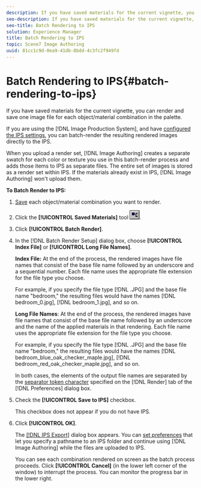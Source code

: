 ```yaml
---
description: If you have saved materials for the current vignette, you can render and save one image file for each object/material combination in the palette.
seo-description: If you have saved materials for the current vignette, you can render and save one image file for each object/material combination in the palette.
seo-title: Batch Rendering to IPS
solution: Experience Manager
title: Batch Rendering to IPS
topic: Scene7 Image Authoring
uuid: 81cc1c9d-0ea9-41db-8bdd-4c3fc2f949fd
---
```


# Batch Rendering to IPS{#batch-rendering-to-ips}

If you have saved materials for the current vignette, you can render and save one image file for each object/material combination in the palette.

If you are using the [!DNL Image Production System], and have [configured the IPS settings](../../c-vat-img-auth-opt/t-vat-config-ips-settings.md#task-a58a6c7d64a3442c9c7e4f62ef99f9a8), you can batch-render the resulting rendered images directly to the IPS.

When you upload a render set, [!DNL Image Authoring] creates a separate swatch for each color or texture you use in this batch-render process and adds those items to IPS as separate files. The entire set of images is stored as a render set within IPS. If the materials already exist in IPS, [!DNL Image Authoring] won't upload them.

**To Batch Render to IPS:** 

1. [Save](../../c-vat-rend-pg/c-vat-rend-tools/t-vat-saved-mat-tool/t-vat-saved-mat-tool.md#task-2f7dd900c44e42f4a8e7f41a3003e2fa) each object/material combination you want to render.
1. Click the **[!UICONTROL Saved Materials]** tool ![](assets/saved_mat.png).
1. Click **[!UICONTROL Batch Render]**.
1. In the [!DNL Batch Render Setup] dialog box, choose **[!UICONTROL Index File]** or **[!UICONTROL Long File Names]**.

   **Index File:** At the end of the process, the rendered images have file names that consist of the base file name followed by an underscore and a sequential number. Each file name uses the appropriate file extension for the file type you choose.

   For example, if you specify the file type [!DNL .JPG] and the base file name "bedroom," the resulting files would have the names [!DNL bedroom_0.jpg], [!DNL bedroom_1.jpg], and so on.

   **Long File Names**: At the end of the process, the rendered images have file names that consist of the base file name followed by an underscore and the name of the applied materials in that rendering. Each file name uses the appropriate file extension for the file type you choose.

   For example, if you specify the file type [!DNL .JPG] and the base file name "bedroom," the resulting files would have the names [!DNL bedroom_blue_oak_checker_maple.jpg], [!DNL bedroom_red_oak_checker_maple.jpg], and so on.

   In both cases, the elements of the output file names are separated by the [separator token character](../../c-vat-rend-pg/c-vat-abt-rend-pg/c-vat-rend-pg-pref.md#concept-158b19aeeda74bb28fcac3b684ca1efc) specified on the [!DNL Render] tab of the [!DNL Preferences] dialog box. 

1. Check the **[!UICONTROL Save to IPS]** checkbox.

   This checkbox does not appear if you do not have IPS. 

1. Click **[!UICONTROL OK]**.

   The [ [!DNL IPS Export]](../../c-vat-vign-img-rend/t-vat-exp-ips.md#task-a3367d2830a544e99bca84633b7fee7d) dialog box appears. You can [set preferences](../../c-vat-img-auth-opt/t-vat-config-ips-settings.md#task-a58a6c7d64a3442c9c7e4f62ef99f9a8) that let you specify a pathname to an IPS folder and continue using [!DNL Image Authoring] while the files are uploaded to IPS.

   You can see each combination rendered on screen as the batch process proceeds. Click **[!UICONTROL Cancel]** (in the lower left corner of the window) to interrupt the process. You can monitor the progress bar in the lower right. 

